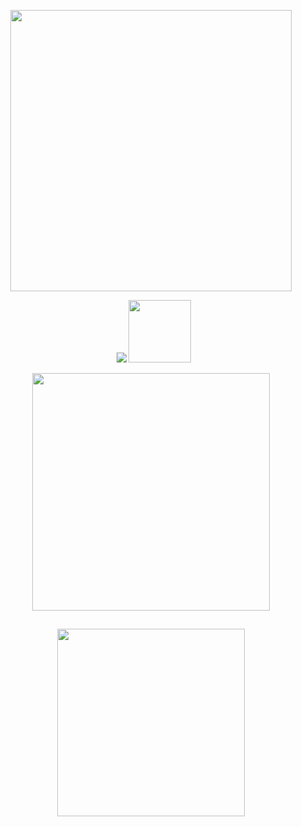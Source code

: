 <p align="center">
  <img width="450" src="https://i.imgur.com/bSWUXea.png">
</p>

<p align="center">
  <img width="5" src="https://i.imgur.com/2bsBElI.png">
    
  <img src="https://readme-typing-svg.herokuapp.com?font=Fira+Code&duration=2000&pause=200&color=FFA5A5&center=true&vCenter=true&width=1000&height=30&lines=and+i+dont+blame+you;if+you+want+to;bury+me+in+your+memory;im+not+the+boy+i+ought+to+be+%2C+but;maybe+when+you+tell+your+friends;you+can+tell+them+what+you+saw+in+me;and+not+the+way+i+am+.;+;+">

  <img width="100" src="https://i.imgur.com/2bsBElI.png">
  
<p align="center">
  <img width="380" src="https://i.imgur.com/vvjQzT8.png">
</p>
  
##

<p align="center">
  <img width="300" src="https://i.imgur.com/jhsg1Cr.png">
</p>

